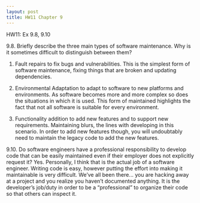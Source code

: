 ```yaml
---
layout: post
title: HW11 Chapter 9
---
```


HW11: Ex 9.8, 9.10

9.8.  Briefly describe the three main types of software maintenance. Why is it sometimes difficult to distinguish between them? 
1. Fault repairs to fix bugs and vulnerabilities.
	This is the simplest form of software maintenance, fixing things that are broken and updating dependencies. 

2. Environmental Adaptation to adapt to software to new platforms and environments.
	As software becomes more and more complex so does the situations in which it is used. This form of maintained highlights the fact that not all software is suitable for every environment. 

3. Functionality addition to add new features and to support new requirements.
	Maintaining blurs, the lines with developing in this scenario. In order to add new features though, you will undoubtably need to maintain the legacy code to add the new features. 

9.10.  Do software engineers have a professional responsibility to develop code that can be easily maintained even if their employer does not explicitly request it? 
Yes. Personally, I think that is the actual job of a software engineer. Writing code is easy, however putting the effort into making it maintainable is very difficult. We’ve all been there... you are hacking away at a project and you realize you haven’t documented anything. It is the developer’s job/duty in order to be a “professional” to organize their code so that others can inspect it. 
